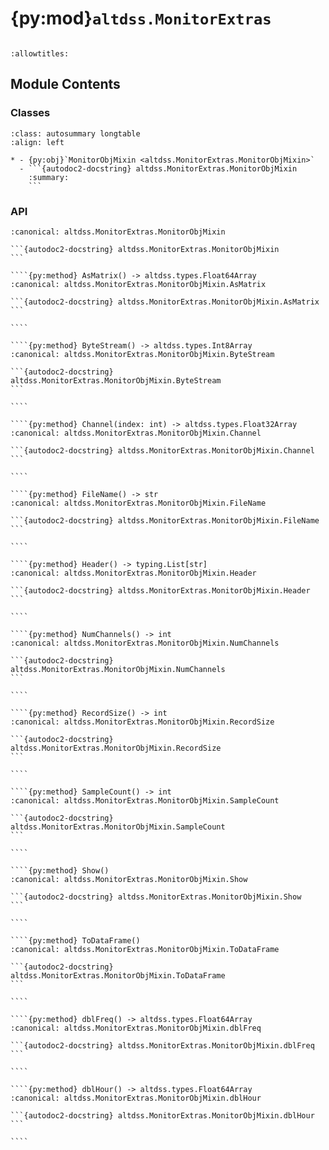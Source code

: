 # {py:mod}`altdss.MonitorExtras`

```{py:module} altdss.MonitorExtras
```

```{autodoc2-docstring} altdss.MonitorExtras
:allowtitles:
```

## Module Contents

### Classes

````{list-table}
:class: autosummary longtable
:align: left

* - {py:obj}`MonitorObjMixin <altdss.MonitorExtras.MonitorObjMixin>`
  - ```{autodoc2-docstring} altdss.MonitorExtras.MonitorObjMixin
    :summary:
    ```
````

### API

`````{py:class} MonitorObjMixin
:canonical: altdss.MonitorExtras.MonitorObjMixin

```{autodoc2-docstring} altdss.MonitorExtras.MonitorObjMixin
```

````{py:method} AsMatrix() -> altdss.types.Float64Array
:canonical: altdss.MonitorExtras.MonitorObjMixin.AsMatrix

```{autodoc2-docstring} altdss.MonitorExtras.MonitorObjMixin.AsMatrix
```

````

````{py:method} ByteStream() -> altdss.types.Int8Array
:canonical: altdss.MonitorExtras.MonitorObjMixin.ByteStream

```{autodoc2-docstring} altdss.MonitorExtras.MonitorObjMixin.ByteStream
```

````

````{py:method} Channel(index: int) -> altdss.types.Float32Array
:canonical: altdss.MonitorExtras.MonitorObjMixin.Channel

```{autodoc2-docstring} altdss.MonitorExtras.MonitorObjMixin.Channel
```

````

````{py:method} FileName() -> str
:canonical: altdss.MonitorExtras.MonitorObjMixin.FileName

```{autodoc2-docstring} altdss.MonitorExtras.MonitorObjMixin.FileName
```

````

````{py:method} Header() -> typing.List[str]
:canonical: altdss.MonitorExtras.MonitorObjMixin.Header

```{autodoc2-docstring} altdss.MonitorExtras.MonitorObjMixin.Header
```

````

````{py:method} NumChannels() -> int
:canonical: altdss.MonitorExtras.MonitorObjMixin.NumChannels

```{autodoc2-docstring} altdss.MonitorExtras.MonitorObjMixin.NumChannels
```

````

````{py:method} RecordSize() -> int
:canonical: altdss.MonitorExtras.MonitorObjMixin.RecordSize

```{autodoc2-docstring} altdss.MonitorExtras.MonitorObjMixin.RecordSize
```

````

````{py:method} SampleCount() -> int
:canonical: altdss.MonitorExtras.MonitorObjMixin.SampleCount

```{autodoc2-docstring} altdss.MonitorExtras.MonitorObjMixin.SampleCount
```

````

````{py:method} Show()
:canonical: altdss.MonitorExtras.MonitorObjMixin.Show

```{autodoc2-docstring} altdss.MonitorExtras.MonitorObjMixin.Show
```

````

````{py:method} ToDataFrame()
:canonical: altdss.MonitorExtras.MonitorObjMixin.ToDataFrame

```{autodoc2-docstring} altdss.MonitorExtras.MonitorObjMixin.ToDataFrame
```

````

````{py:method} dblFreq() -> altdss.types.Float64Array
:canonical: altdss.MonitorExtras.MonitorObjMixin.dblFreq

```{autodoc2-docstring} altdss.MonitorExtras.MonitorObjMixin.dblFreq
```

````

````{py:method} dblHour() -> altdss.types.Float64Array
:canonical: altdss.MonitorExtras.MonitorObjMixin.dblHour

```{autodoc2-docstring} altdss.MonitorExtras.MonitorObjMixin.dblHour
```

````

`````

